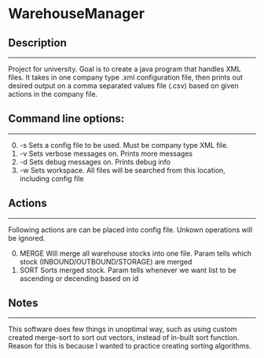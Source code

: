 # WarehouseManager

## Description
--------------------------

Project for university. Goal is to create a java program that handles XML files. It takes in one company type .xml configuration file, then prints out desired output on a comma separated values file (.csv) based on given actions in the company file.

## Command line options:
--------------------------

0. -s <file> 	Sets a config file to be used. Must be company type XML file.
0. -v			Sets verbose messages on. Prints more messages
0. -d			Sets debug messages on. Prints debug info
0. -w <path>	Sets workspace. All files will be searched from this location, including config file

## Actions
--------------------------

Following actions are can be placed into config file. Unkown operations will be ignored.

0. MERGE		Will merge all warehouse stocks into one file. Param tells which stock (INBOUND/OUTBOUND/STORAGE) are merged
0. SORT			Sorts merged stock. Param tells whenever we want list to be ascending or decending based on id

## Notes
--------------------------

This software does few things  in unoptimal way, such as using custom created merge-sort to sort out vectors, instead of in-built sort function. Reason for this is because I wanted to practice creating sorting algorithms.